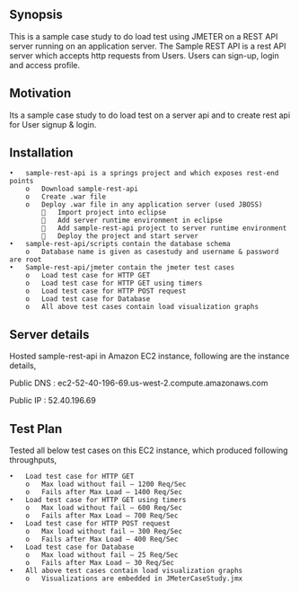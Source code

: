 ## Synopsis

This is a sample case study to do load test using JMETER on a REST API server running on an application server. The Sample REST API is a rest API server which accepts http requests from Users. Users can sign-up, login and access profile.

## Motivation
	
Its a sample case study to do load test on a server api and to create rest api for User signup & login.

## Installation

	•	sample-rest-api is a springs project and which exposes rest-end points
		o	Download sample-rest-api
		o	Create .war file
		o	Deploy .war file in any application server (used JBOSS)
				Import project into eclipse
				Add server runtime environment in eclipse
				Add sample-rest-api project to server runtime environment
				Deploy the project and start server
	•	sample-rest-api/scripts contain the database schema
		o	Database name is given as casestudy and username & password are root
	•	Sample-rest-api/jmeter contain the jmeter test cases
		o	Load test case for HTTP GET
		o	Load test case for HTTP GET using timers
		o	Load test case for HTTP POST request
		o	Load test case for Database
		o	All above test cases contain load visualization graphs

## Server details

Hosted sample-rest-api in Amazon EC2 instance, following are the instance details,

Public DNS : ec2-52-40-196-69.us-west-2.compute.amazonaws.com

Public IP : 52.40.196.69

## Test Plan

Tested all below test cases on this EC2 instance, which produced following throughputs,

	•	Load test case for HTTP GET
		o	Max load without fail – 1200 Req/Sec
		o	Fails after Max Load – 1400 Req/Sec
	•	Load test case for HTTP GET using timers
		o	Max load without fail – 600 Req/Sec
		o	Fails after Max Load – 700 Req/Sec
	•	Load test case for HTTP POST request
		o	Max load without fail – 300 Req/Sec
		o	Fails after Max Load – 400 Req/Sec
	•	Load test case for Database
		o	Max load without fail – 25 Req/Sec
		o	Fails after Max Load – 30 Req/Sec
	•	All above test cases contain load visualization graphs
		o	Visualizations are embedded in JMeterCaseStudy.jmx

